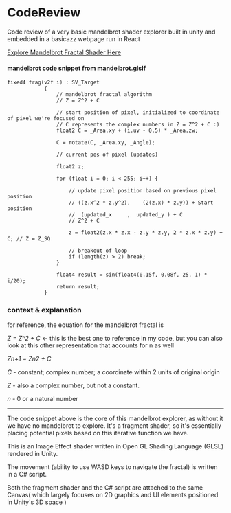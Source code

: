 # CodeReview
Code review of a very basic mandelbrot shader explorer built in unity and embedded in a basicazz webpage run in React 

[Explore Mandelbrot Fractal Shader Here](https://f05unt.csb.app/)

#### mandelbrot code snippet from mandelbrot.glslf ####
```
fixed4 frag(v2f i) : SV_Target
            {
                // mandelbrot fractal algorithm  
                // Z = Z^2 + C
                
                // start position of pixel, initialized to coordinate of pixel we're focused on 
                // C represents the complex numbers in Z = Z^2 + C :) 
                float2 C = _Area.xy + (i.uv - 0.5) * _Area.zw; 
                
                C = rotate(C, _Area.xy, _Angle);
                
                // current pos of pixel (updates)
               
                float2 z;

                for (float i = 0; i < 255; i++) {

                    // update pixel position based on previous pixel position 
                    // ((z.x^2 * z.y^2),    (2(z.x) * z.y)) + Start position
                    //  (updated_x     ,  updated_y ) + C
                    // Z^2 + C 
                    
                    z = float2(z.x * z.x - z.y * z.y, 2 * z.x * z.y) + C; // Z = Z_SQ

                    // breakout of loop
                    if (length(z) > 2) break;
                }

                float4 result = sin(float4(0.15f, 0.08f, 25, 1) * i/20);
                return result;
            }
 ```
 ### context & explanation ### 
 
 for reference, the equation for the mandelbrot fractal is 
 
 *Z = Z^2 + C* <-  this is the best one to reference in my code, but you can also look at this other representation that accounts for n as well
 
 *Zn+1 = Zn2 + C* 
 
 *C* - constant; complex number; a coordinate within 2 units of original origin 
 
 *Z* - also a complex number, but not a constant. 
 
 *n* - 0 or a natural number 
 
 ************ ************ ************

 
 The code snippet above is the core of this mandelbrot explorer, as without it we have no mandelbrot to explore. 
 It's a fragment shader, so it's essentially placing potential pixels based on this iterative function we have. 
 
 This is an Image Effect shader written in Open GL Shading Language (GLSL) rendered in Unity. 
 
 The movement (ability to use WASD keys to navigate the fractal) is written in a C# script. 
 
 Both the fragment shader and the C# script are attached to the same Canvas( which largely focuses on 2D graphics and UI elements positioned in Unity's 3D space )
 
 
